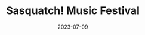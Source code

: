 ---
title: "Sasquatch! Music Festival"
type: hashtag
date: 2023-07-09
hashtag: sasquatch-music-festival
tags:
  - music
  - festival
  - dead at the moment
---